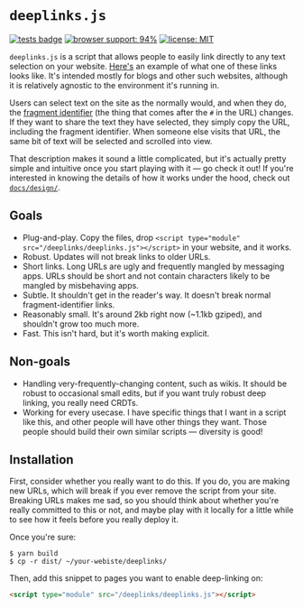 # `deeplinks.js`

[![tests badge](https://img.shields.io/github/workflow/status/WesleyAC/deeplinks/tests?label=tests&logo=github)](https://github.com/WesleyAC/deeplinks/actions/workflows/tests.yml)
[![browser support: 94%](https://img.shields.io/badge/browser%20support-94%25-informational)](/docs/browser_support.md) <!-- as of: dec 2021 -->
[![license: MIT](https://img.shields.io/badge/license-MIT-informational)](/license)

`deeplinks.js` is a script that allows people to easily link directly to any text selection on your website. [Here's](https://notebook.wesleyac.com/what-hypertext-could-be/#1.GHfGDDIwx:21.GHfGDDIwx:62) an example of what one of these links looks like. It's intended mostly for blogs and other such websites, although it is relatively agnostic to the environment it's running in.

Users can select text on the site as the normally would, and when they do, the [fragment identifier](https://en.wikipedia.org/wiki/URI_fragment) (the thing that comes after the `#` in the URL) changes. If they want to share the text they have selected, they simply copy the URL, including the fragment identifier. When someone else visits that URL, the same bit of text will be selected and scrolled into view.

That description makes it sound a little complicated, but it's actually pretty simple and intuitive once you start playing with it — go check it out! If you're interested in knowing the details of how it works under the hood, check out [`docs/design/`](/docs/design).

## Goals

* Plug-and-play. Copy the files, drop `<script type="module" src="/deeplinks/deeplinks.js"></script>` in your website, and it works.
* Robust. Updates will not break links to older URLs.
* Short links. Long URLs are ugly and frequently mangled by messaging apps. URLs should be short and not contain characters likely to be mangled by misbehaving apps.
* Subtle. It shouldn't get in the reader's way. It doesn't break normal fragment-identifier links.
* Reasonably small. It's around 2kb right now (~1.1kb gziped), and shouldn't grow too much more.
* Fast. This isn't hard, but it's worth making explicit.

## Non-goals

* Handling very-frequently-changing content, such as wikis. It should be robust to occasional small edits, but if you want truly robust deep linking, you really need CRDTs.
* Working for every usecase. I have specific things that I want in a script like this, and other people will have other things they want. Those people should build their own similar scripts — diversity is good!

## Installation

First, consider whether you really want to do this. If you do, you are making new URLs, which will break if you ever remove the script from your site. Breaking URLs makes me sad, so you should think about whether you're really committed to this or not, and maybe play with it locally for a little while to see how it feels before you really deploy it.

Once you're sure:

```
$ yarn build
$ cp -r dist/ ~/your-webiste/deeplinks/
```

Then, add this snippet to pages you want to enable deep-linking on:

```html
<script type="module" src="/deeplinks/deeplinks.js"></script>
```
